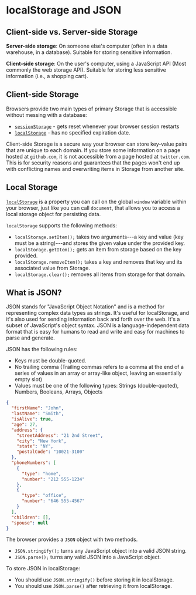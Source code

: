 # localStorage and JSON

## Client-side vs. Server-side Storage

**Server-side storage**: On someone else's computer (often in a data warehouse, in a database). Suitable for storing sensitive information.

**Client-side storage**: On the user's computer, using a JavaScript API (Most commonly the web storage API). Suitable for storing less sensitive information (i.e., a shopping cart).

## Client-side Storage

Browsers provide two main types of primary Storage that is accessible without messing with a database:

- [`sessionStorage`](https://developer.mozilla.org/en-US/docs/Web/API/Window/sessionStorage) - gets reset whenever your browser session restarts
- [`localStorage`](https://developer.mozilla.org/en-US/docs/Web/API/Window/localStorage) - has no specified expiration date.

Client-side Storage is a secure way your browser can store key-value pairs that are unique to each domain. If you store some information on a page hosted at `github.com`, it is not accessible from a page hosted at `twitter.com`. This is for security reasons and guarantees that the pages won't end up with conflicting names and overwriting items in Storage from another site.

## Local Storage

[`localStorage`](https://developer.mozilla.org/en-US/docs/Web/API/Window/localStorage) is a property you can call on the global `window` variable within your browser, just like you can call `document`, that allows you to access a local storage object for persisting data.

`localStorage` supports the following methods:

- `localStorage.setItem();` takes two arguments---a key and value (key must be a string)---and stores the given value under the provided key.
- `localStorage.getItem();` gets an item from storage based on the key provided.
- `localStorage.removeItem();` takes a key and removes that key and its associated value from Storage.
- `localStorage.clear();` removes all items from storage for that domain.

## What is JSON?

JSON stands for "JavaScript Object Notation" and is a method for representing complex data types as strings. It's useful for localStorage, and it's also used for sending information back and forth over the web. It's a subset of JavaScript's object syntax. JSON is a language-independent data format that is easy for humans to read and write and easy for machines to parse and generate.

JSON has the following rules:

- Keys must be double-quoted.
- No trailing comma (Trailing commas refers to a comma at the end of a series of values in an array or array-like object, leaving an essentially empty slot)
- Values must be one of the following types: Strings (double-quoted), Numbers, Booleans, Arrays, Objects

```json
{
  "firstName": "John",
  "lastName": "Smith",
  "isAlive": true,
  "age": 27,
  "address": {
    "streetAddress": "21 2nd Street",
    "city": "New York",
    "state": "NY",
    "postalCode": "10021-3100"
  },
  "phoneNumbers": [
    {
      "type": "home",
      "number": "212 555-1234"
    },
    {
      "type": "office",
      "number": "646 555-4567"
    }
  ],
  "children": [],
  "spouse": null
}
```

The browser provides a `JSON` object with two methods.

- `JSON.stringify();` turns any JavaScript object into a valid JSON string.
- `JSON.parse();` turns any valid JSON into a JavaScript object.

To store JSON in localStorage:

- You should use `JSON.stringify()` before storing it in localStorage.
- You should use `JSON.parse()` after retrieving it from localStorage.
